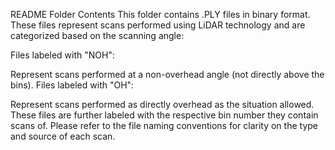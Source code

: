 
README
Folder Contents
This folder contains .PLY files in binary format. These files represent scans performed using LiDAR technology and are categorized based on the scanning angle:

Files labeled with "NOH":

Represent scans performed at a non-overhead angle (not directly above the bins).
Files labeled with "OH":

Represent scans performed as directly overhead as the situation allowed.
These files are further labeled with the respective bin number they contain scans of.
Please refer to the file naming conventions for clarity on the type and source of each scan.


